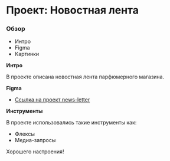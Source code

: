 # Проект: Новостная лента

### Обзор
* Интро
* Figma
* Картинки

**Интро**

В проекте описана новостная лента парфюмерного магазина.

**Figma**

* [Ссылка на проект news-letter](https://andryhaee.github.io/)

**Инструменты**

В проекте использовались такие инструменты как:

* Флексы
* Медиа-запросы

Хорошего настроения!
